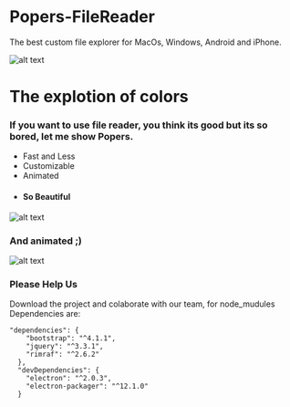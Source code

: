 # Popers-FileReader
The best custom file explorer for MacOs, Windows, Android and iPhone.

![alt text](https://raw.githubusercontent.com/alexsan134/Popers-FileReader/master/MainScreen.png)

# The explotion of colors
### If you want to use file reader, you think its good but its so bored, let me show Popers.

* Fast and Less
* Customizable
* Animated 
* #### So Beautiful

![alt text](https://raw.githubusercontent.com/alexsan134/Popers-FileReader/master/CustomColors.png)

### And animated ;) 

![alt text](https://raw.githubusercontent.com/alexsan134/Popers-FileReader/master/AnimatedIcons.png)


### Please Help Us
Download the project and colaborate with our team,
for node_mudules Dependencies are:

```
"dependencies": {
    "bootstrap": "^4.1.1",
    "jquery": "^3.3.1",
    "rimraf": "^2.6.2"
  },
  "devDependencies": {
    "electron": "^2.0.3",
    "electron-packager": "^12.1.0"
  }
```
